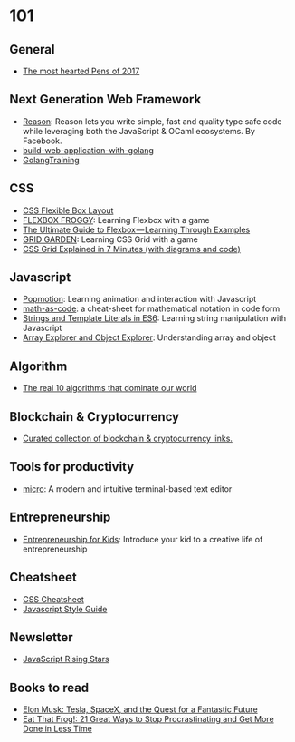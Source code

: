 # 101

## General

* [The most hearted Pens of 2017](https://codepen.io/2017/popular/pens/)

## Next Generation Web Framework

* [Reason](https://reasonml.github.io/): Reason lets you write simple, fast and quality type safe code while leveraging both the JavaScript & OCaml ecosystems. By Facebook.
* [build-web-application-with-golang](https://github.com/astaxie/build-web-application-with-golang)
* [GolangTraining](https://github.com/GoesToEleven/GolangTraining)

## CSS

* [CSS Flexible Box Layout](https://developer.mozilla.org/en-US/docs/Web/CSS/CSS_Flexible_Box_Layout)
* [FLEXBOX FROGGY](http://flexboxfroggy.com/): Learning Flexbox with a game
* [The Ultimate Guide to Flexbox — Learning Through Examples](https://medium.freecodecamp.org/the-ultimate-guide-to-flexbox-learning-through-examples-8c90248d4676)
* [GRID GARDEN](http://cssgridgarden.com/): Learning CSS Grid with a game
* [CSS Grid Explained in 7 Minutes (with diagrams and code)](https://www.youtube.com/watch?v=ojKbYz0iKQE)

## Javascript

* [Popmotion](https://popmotion.io/): Learning animation and interaction with Javascript
* [math-as-code](https://github.com/Jam3/math-as-code): a cheat-sheet for mathematical notation in code form
* [Strings and Template Literals in ES6](http://www.zsoltnagy.eu/strings-and-template-literals-in-es6/): Learning string manipulation with Javascript
* [Array Explorer and Object Explorer](https://css-tricks.com/array-explorer-object-explorer/): Understanding array and object

## Algorithm

* [The real 10 algorithms that dominate our world](https://medium.com/@_marcos_otero/the-real-10-algorithms-that-dominate-our-world-e95fa9f16c04)

## Blockchain & Cryptocurrency

* [Curated collection of blockchain & cryptocurrency links.](https://github.com/coinpride/CryptoList)

## Tools for productivity

* [micro](https://github.com/zyedidia/micro): A modern and intuitive terminal-based text editor

## Entrepreneurship

* [Entrepreneurship for Kids](https://www.udemy.com/entrepreneurship-for-kids/): Introduce your kid to a creative life of entrepreneurship

## Cheatsheet

* [CSS Cheatsheet](https://adam-marsden.co.uk/css-cheat-sheet)
* [Javascript Style Guide](https://github.com/airbnb/javascript)

## Newsletter

* [JavaScript Rising Stars](https://risingstars.js.org)

## Books to read

* [Elon Musk: Tesla, SpaceX, and the Quest for a Fantastic Future](https://www.amazon.com/Elon-Musk-SpaceX-Fantastic-Future/dp/006230125X/)
* [Eat That Frog!: 21 Great Ways to Stop Procrastinating and Get More Done in Less Time](https://www.amazon.com/Eat-That-Frog-Great-Procrastinating/dp/1576754227)

